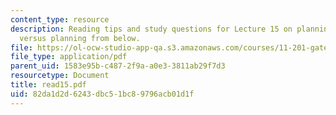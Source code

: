 ```yaml
---
content_type: resource
description: Reading tips and study questions for Lecture 15 on planning from above
  versus planning from below.
file: https://ol-ocw-studio-app-qa.s3.amazonaws.com/courses/11-201-gateway-planning-action-fall-2007/82da1d2d6243dbc51bc89796acb01d1f_read15.pdf
file_type: application/pdf
parent_uid: 1583e95b-c487-2f9a-a0e3-3811ab29f7d3
resourcetype: Document
title: read15.pdf
uid: 82da1d2d-6243-dbc5-1bc8-9796acb01d1f
---
```

